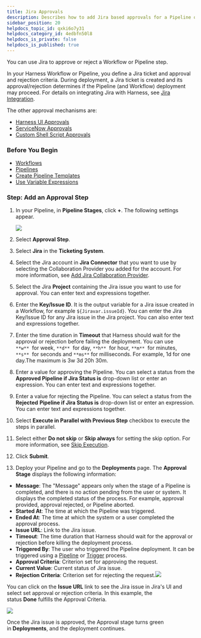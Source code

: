 ```yaml
---
title: Jira Approvals
description: Describes how to add Jira based approvals for a Pipeline or a Workflow.
sidebar_position: 20
helpdocs_topic_id: qxki6o7y31
helpdocs_category_id: 4edbfn50l8
helpdocs_is_private: false
helpdocs_is_published: true
---
```


You can use Jira to approve or reject a Workflow or Pipeline step.

In your Harness Workflow or Pipeline, you define a Jira ticket and approval and rejection criteria. During deployment, a Jira ticket is created and its approval/rejection determines if the Pipeline (and Workflow) deployment may proceed. For details on integrating Jira with Harness, see [Jira Integration](../workflows/jira-integration.md).

The other approval mechanisms are:

* [Harness UI Approvals](approvals.md)
* [ServiceNow Approvals](service-now-ticketing-system.md)
* [Custom Shell Script Approvals](shell-script-ticketing-system.md)

### Before You Begin

* [Workflows](../workflows/workflow-configuration.md)
* [Pipelines](../pipelines/pipeline-configuration.md)
* [Create Pipeline Templates](../pipelines/templatize-pipelines.md)
* [Use Variable Expressions](/docs/category/use-variable-expressions)

### Step: Add an Approval Step

1. In your Pipeline, in **Pipeline Stages**, click **+**. The following settings appear.

   ![](./static/jira-based-approvals-16.png)
   
2. Select **Approval Step**.
3. Select **Jira** in the **Ticketing System**.
4. Select the Jira account in **Jira Connector** that you want to use by selecting the Collaboration Provider you added for the account. For more information, see [Add Jira Collaboration Provider](../../../firstgen-platform/account/manage-connectors/add-jira-collaboration-provider.md).
5. Select the Jira **Project** containing the Jira issue you want to use for approval. You can enter text and expressions together.
6. Enter the **Key/Issue ID**. It is the output variable for a Jira issue created in a Workflow, for example `${Jiravar.issueId}`. You can enter the Jira Key/Issue ID for any Jira issue in the Jira project. You can also enter text and expressions together.
7. Enter the time duration in **Timeout** that Harness should wait for the approval or rejection before failing the deployment. You can use `**w**`  for week, `**d**`  for day, `**h**`  for hour, `**m**`  for minutes, `**s**`  for seconds and `**ms**` for milliseconds. For example, 1d for one day.The maximum is 3w 3d 20h 30m.
8. Enter a value for approving the Pipeline. You can select a status from the **Approved Pipeline if Jira Status is** drop-down list or enter an expression. You can enter text and expressions together.
9. Enter a value for rejecting the Pipeline. You can select a status from the **Rejected** **Pipeline if Jira Status is** drop-down list or enter an expression. You can enter text and expressions together.
10. Select **Execute in Parallel with Previous Step** checkbox to execute the steps in parallel.
11. Select either **Do not skip** or **Skip always** for setting the skip option. For more information, see [Skip Execution](../pipelines/skip-conditions.md#skip-execution).
12. Click **Submit**.
13. Deploy your Pipeline and go to the **Deployments** page. The **Approval Stage** displays the following information:
  * **Message**: The "Message" appears only when the stage of a Pipeline is completed, and there is no action pending from the user or system. It displays the completed status of the process. For example, approval provided, approval rejected, or Pipeline aborted.
  * **Started At**: The time at which the Pipeline was triggered.
  * **Ended At**: The time at which the system or a user completed the approval process.
  * **Issue URL**: Link to the Jira issue.
  * **Timeout**: The time duration that Harness should wait for the approval or rejection before killing the deployment process.
  * **Triggered By**: The user who triggered the Pipeline deployment. It can be triggered using a [Pipeline](../pipelines/pipeline-configuration.md) or [Trigger](../triggers/add-a-trigger-2.md) process.
  * **Approval Criteria**: Criterion set for approving the request.
  * **Current Value**: Current status of Jira issue.
  * **Rejection Criteria**: Criterion set for rejecting the request.![](./static/jira-based-approvals-17.png)

You can click on the **Issue URL** link to see the Jira issue in Jira's UI and select set approval or rejection criteria. In this example, the status **Done** fulfills the Approval Criteria.

![](./static/jira-based-approvals-18.png)

Once the Jira issue is approved, the Approval stage turns green in **Deployments**, and the deployment continues.

